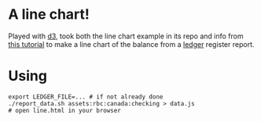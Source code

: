 [d3]: http://mbostock.github.com/d3/
[this tutorial]: http://www.janwillemtulp.com/2011/04/01/tutorial-line-chart-in-d3/
[ledger]: http://www.ledger-cli.org/

# A line chart!

Played with [d3][], took both the line chart example in its repo and
info from [this tutorial][] to make a line chart of the balance from a
[ledger][] register report.

# Using

```
export LEDGER_FILE=... # if not already done
./report_data.sh assets:rbc:canada:checking > data.js
# open line.html in your browser
```
